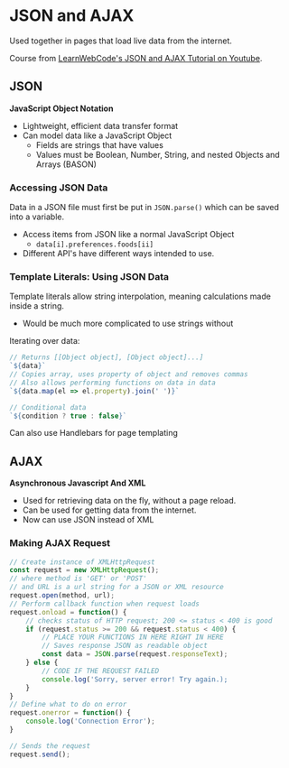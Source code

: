 # JSON and AJAX
Used together in pages that load live data from the internet.

Course from [LearnWebCode's JSON and AJAX Tutorial on Youtube](https://youtu.be/rJesac0_Ftw).


## JSON
**JavaScript Object Notation**

- Lightweight, efficient data transfer format
- Can model data like a JavaScript Object
    - Fields are strings that have values
    - Values must be Boolean, Number, String, and nested Objects and Arrays (BASON)


### Accessing JSON Data
Data in a JSON file must first be put in `JSON.parse()` which can be saved into a variable.

- Access items from JSON like a normal JavaScript Object
    - `data[i].preferences.foods[ii]`
- Different API's have different ways intended to use.


### Template Literals: Using JSON Data
Template literals allow string interpolation, meaning calculations made inside a string.

- Would be much more complicated to use strings without

Iterating over data: 

```JavaScript
// Returns [[Object object], [Object object]...]
`${data}`
// Copies array, uses property of object and removes commas
// Also allows performing functions on data in data
`${data.map(el => el.property).join(' ')}`

// Conditional data
`${condition ? true : false}`
```

Can also use Handlebars for page templating


## AJAX
**Asynchronous Javascript And XML**

- Used for retrieving data on the fly, without a page reload.
- Can be used for getting data from the internet.
- Now can use JSON instead of XML


### Making AJAX Request
```JavaScript
// Create instance of XMLHttpRequest
const request = new XMLHttpRequest();
// where method is 'GET' or 'POST'
// and URL is a url string for a JSON or XML resource
request.open(method, url);
// Perform callback function when request loads
request.onload = function() {
    // checks status of HTTP request; 200 <= status < 400 is good
    if (request.status >= 200 && request.status < 400) {
        // PLACE YOUR FUNCTIONS IN HERE RIGHT IN HERE
        // Saves response JSON as readable object
        const data = JSON.parse(request.responseText);
    } else {
        // CODE IF THE REQUEST FAILED
        console.log('Sorry, server error! Try again.);
    }
}
// Define what to do on error
request.onerror = function() {
    console.log('Connection Error');
}

// Sends the request
request.send();
```





